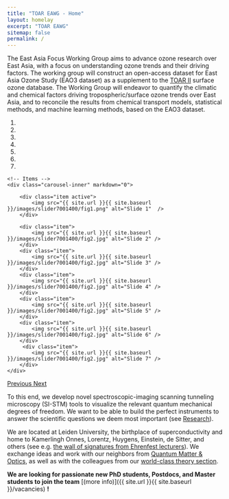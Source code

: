 ```yaml
---
title: "TOAR EAWG - Home"
layout: homelay
excerpt: "TOAR EAWG"
sitemap: false
permalink: /
---
```


The East Asia Focus Working Group aims to advance ozone research over East Asia, with a focus on understanding ozone trends and their driving factors. The working group will construct an open-access dataset for East Asia Ozone Study (EAO3 dataset) as a supplement to the [TOAR II](https://igacproject.org/activities/TOAR/TOAR-II) surface ozone database. The Working Group will endeavor to quantify the climatic and chemical factors driving tropospheric/surface ozone trends over East Asia, and to reconcile the results from chemical transport models, statistical methods, and machine learning methods, based on the EAO3 dataset.


<div markdown="0" id="carousel" class="carousel slide" data-ride="carousel" data-interval="5000" data-pause="hover" >
    <!-- Menu -->
    <ol class="carousel-indicators">
        <li data-target="#carousel" data-slide-to="0" class="active"></li>
        <li data-target="#carousel" data-slide-to="1"></li>
        <li data-target="#carousel" data-slide-to="2"></li>
        <li data-target="#carousel" data-slide-to="3"></li>
        <li data-target="#carousel" data-slide-to="4"></li>
        <li data-target="#carousel" data-slide-to="5"></li>
        <li data-target="#carousel" data-slide-to="6"></li>
    </ol>

    <!-- Items -->
    <div class="carousel-inner" markdown="0">

        <div class="item active">
            <img src="{{ site.url }}{{ site.baseurl }}/images/slider7001400/fig1.png" alt="Slide 1"  />
        </div>

        <div class="item">
            <img src="{{ site.url }}{{ site.baseurl }}/images/slider7001400/fig2.jpg" alt="Slide 2" />
        </div>
        <div class="item">
            <img src="{{ site.url }}{{ site.baseurl }}/images/slider7001400/fig2.jpg" alt="Slide 3" />
        </div>
        <div class="item">
            <img src="{{ site.url }}{{ site.baseurl }}/images/slider7001400/fig2.jpg" alt="Slide 4" />
        </div>
        <div class="item">
            <img src="{{ site.url }}{{ site.baseurl }}/images/slider7001400/fig2.jpg" alt="Slide 5" />
        </div>
        <div class="item">
            <img src="{{ site.url }}{{ site.baseurl }}/images/slider7001400/fig2.jpg" alt="Slide 6" />
        </div>       
         <div class="item">
            <img src="{{ site.url }}{{ site.baseurl }}/images/slider7001400/fig2.jpg" alt="Slide 7" />
        </div>
    </div>
  <a class="left carousel-control" href="#carousel" role="button" data-slide="prev">
    <span class="glyphicon glyphicon-chevron-left" aria-hidden="true"></span>
    <span class="sr-only">Previous</span>
  </a>
  <a class="right carousel-control" href="#carousel" role="button" data-slide="next">
    <span class="glyphicon glyphicon-chevron-right" aria-hidden="true"></span>
    <span class="sr-only">Next</span>
  </a>
</div>




To this end, we develop novel spectroscopic-imaging scanning tunneling microscopy (SI-STM) tools to visualize the relevant quantum mechanical degrees of freedom. We want to be able to build the perfect instruments to answer the  scientific questions we deem most important (see [Research](research)).

We are located at Leiden University, the birthplace of superconductivity and home to Kamerlingh Onnes, Lorentz, Huygens, Einstein, de Sitter, and others (see e.g. [the wall of signatures from Ehrenfest lecturers](https://www.lorentz.leidenuniv.nl/history/colloquium/muur_heel.html)). We exchange ideas and work with our neighbors from [Quantum Matter & Optics](http://www.physics.leidenuniv.nl/qo-home), as well as with the colleagues from our [world-class theory section](https://www.lorentz.leidenuniv.nl).

 **We are  looking for passionate new PhD students, Postdocs, and Master students to join the team** [(more info)]({{ site.url }}{{ site.baseurl }}/vacancies) **!**



